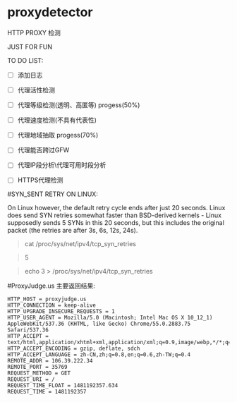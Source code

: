 # proxydetector
HTTP PROXY 检测

JUST FOR FUN

TO DO LIST:
- [ ] 添加日志
- [ ] 代理活性检测
- [ ] 代理等级检测(透明、高匿等) progess(50%)
- [ ] 代理速度检测(不具有代表性)
- [ ] 代理地域抽取 progess(70%)
- [ ] 代理能否跨过GFW
- [ ] 代理IP段分析\代理可用时段分析
- [ ] HTTPS代理检测


#SYN_SENT RETRY ON LINUX:

On Linux however, the default retry cycle ends after just 20 seconds. Linux does send SYN retries somewhat faster than BSD-derived kernels - Linux supposedly sends 5 SYNs in this 20 seconds, but this includes the original packet (the retries are after 3s, 6s, 12s, 24s).

> cat /proc/sys/net/ipv4/tcp_syn_retries

> 5 

> echo 3 > /proc/sys/net/ipv4/tcp_syn_retries


#ProxyJudge.us
主要返回结果:
```
HTTP_HOST = proxyjudge.us
HTTP_CONNECTION = keep-alive
HTTP_UPGRADE_INSECURE_REQUESTS = 1
HTTP_USER_AGENT = Mozilla/5.0 (Macintosh; Intel Mac OS X 10_12_1) AppleWebKit/537.36 (KHTML, like Gecko) Chrome/55.0.2883.75 Safari/537.36
HTTP_ACCEPT = text/html,application/xhtml+xml,application/xml;q=0.9,image/webp,*/*;q=0.8
HTTP_ACCEPT_ENCODING = gzip, deflate, sdch
HTTP_ACCEPT_LANGUAGE = zh-CN,zh;q=0.8,en;q=0.6,zh-TW;q=0.4
REMOTE_ADDR = 106.39.222.34
REMOTE_PORT = 35769
REQUEST_METHOD = GET
REQUEST_URI = /
REQUEST_TIME_FLOAT = 1481192357.634
REQUEST_TIME = 1481192357
```